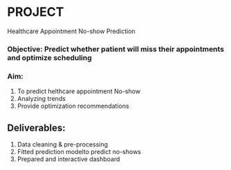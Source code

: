 # PROJECT
Healthcare Appointment No-show Prediction

### Objective: Predict whether patient will miss their appointments and optimize scheduling

### Aim:
1. To predict helthcare appointment No-show 
2. Analyzing trends
3. Provide optimization recommendations

## Deliverables:
1. Data cleaning & pre-processing
2. Fitted prediction modelto predict no-shows
3. Prepared and interactive dashboard
